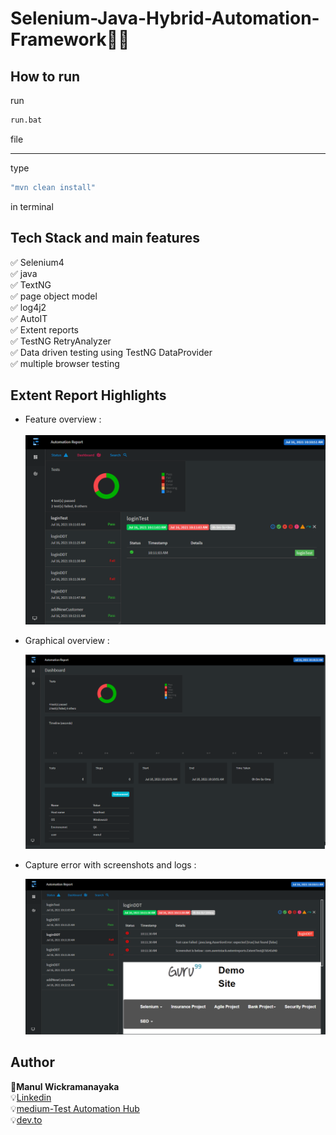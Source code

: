 # Selenium-Java-Hybrid-Automation-Framework👨‍💻

## How to run
run
```bash
run.bat 
```
file <br>

--------------------
type
```bash
"mvn clean install"
```
in terminal

## Tech Stack and main features
✅ Selenium4<br>
✅ java<br>
✅ TextNG<br>
✅ page object model<br>
✅ log4j2<br>
✅ AutoIT<br>
✅ Extent reports<br>
✅ TestNG RetryAnalyzer<br>
✅ Data driven testing using TestNG DataProvider<br>
✅ multiple browser testing<br>
 
 ## Extent Report Highlights

* Feature overview :
  <br>  
    ![feature overview](./.README/image1.PNG)
    
    
* Graphical overview :
  <br> 
 
    ![graphical overview](./.README/image2.PNG)
    

* Capture error with screenshots and logs :
  <br>

    ![steps page](./.README/image3.PNG)
 

## Author
 📜**Manul Wickramanayaka**  <br>
 💡[Linkedin](https://www.linkedin.com/in/manul-wickramanayaka-812337132/) <br>
 💡[medium-Test Automation Hub](https://medium.com/test-automation-hub) <br>
 💡[dev.to](https://dev.to/mwickrmanayaka) <br>
 
